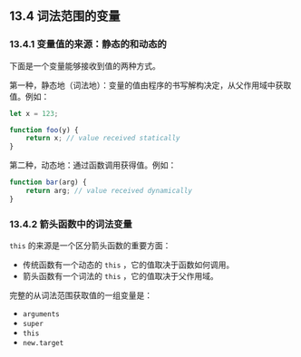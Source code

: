 ## 13.4 词法范围的变量

### 13.4.1 变量值的来源：静态的和动态的

下面是一个变量能够接收到值的两种方式。

第一种，静态地（词法地）：变量的值由程序的书写解构决定，从父作用域中获取值。例如：

```js
let x = 123;

function foo(y) {
    return x; // value received statically
}
```

第二种，动态地：通过函数调用获得值。例如：

```js
function bar(arg) {
    return arg; // value received dynamically
}
```

### 13.4.2 箭头函数中的词法变量

`this` 的来源是一个区分箭头函数的重要方面：

* 传统函数有一个动态的 `this` ，它的值取决于函数如何调用。
* 箭头函数有一个词法的 `this` ，它的值取决于父作用域。

完整的从词法范围获取值的一组变量是：

* `arguments`
* `super`
* `this`
* `new.target`

